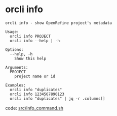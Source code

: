 # orcli info

```
orcli info - show OpenRefine project's metadata

Usage:
  orcli info PROJECT
  orcli info --help | -h

Options:
  --help, -h
    Show this help

Arguments:
  PROJECT
    project name or id

Examples:
  orcli info "duplicates"
  orcli info 1234567890123
  orcli info "duplicates" | jq -r .columns[]

```

code: [src/info_command.sh](../src/info_command.sh)
